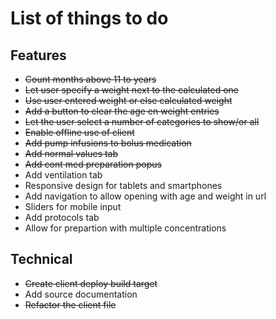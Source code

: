 # List of things to do

## Features
* ~~Count months above 11 to years~~
* ~~Let user specify a weight next to the calculated one~~
* ~~Use user entered weight or else calculated weight~~
* ~~Add a button to clear the age en weight entries~~
* ~~Let the user select a number of categories to show/or all~~
* ~~Enable offline use of client~~
* ~~Add pump infusions to bolus medication~~
* ~~Add normal values tab~~
* ~~Add cont med preparation popus~~
* Add ventilation tab
* Responsive design for tablets and smartphones
* Add navigation to allow opening with age and weight in url
* Sliders for mobile input
* Add protocols tab
* Allow for prepartion with multiple concentrations

## Technical
* ~~Create client deploy build target~~
* Add source documentation
* ~~Refactor the client file~~

